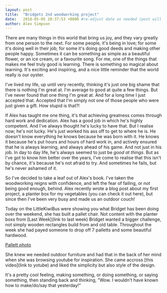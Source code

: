 ```yaml
---
layout: post
title:  "Bridgets 2nd woodworking project"
date:   2018-05-05 20:37:53 +0800 #re-adjust date as needed (post will not be shown until that date)
author: Alex Simpson
---
```


There are many things in this world that bring us joy, and they vary greatly from one person to the next. For some people, it's being in love; for some it's doing well in their job; for some it's doing good deeds and making other people happy. Sometimes it can be something as simple as a beautiful flower, or an ice cream, or a favourite song. For me, one of the things that makes me feel truly good is learning. There is something so magical about learning. It's exciting and inspiring, and a nice little reminder that the world really is our oyster. 

<!--more--> 
I've lived my life, up until very recently, thinking it's just one big shame that there is nothing I'm great at. I'm average to good at quite a few things. But I've never found that one thing I'm great at. And for a long time I just accepted that. Accepted that I'm simply not one of those people who were just given a gift. How stupid is that?!

If Alex has taught me one thing, it's that achieving greatness comes through hard work and dedication. Alex has a good job in which he's highly competent. And I've always thought he's lucky to have that. But I realise now; he's not lucky. He's just worked his ass off to get to where he is. He doesn't know everything he knows because he was born with it. He knows it because he's put hours and hours of hard work in, and actively ensured that he is always learning, and always ahead of his game. And not just in his job. In day to day life, he's always seemed to just be *good at things*. But as I've got to know him better over the years, I've come to realise that this isn't by chance, it's because he's not afraid to try. And sometimes he fails, but he's never ashamed of it.

So I've decided to take a leaf out of Alex's book. I've taken the woodworking reigns with confidence, and left the fear of failing, or not being good enough, behind. Alex recently wrote a blog post about my first project, a planter box for my vegetables (you can check it out here), but since then I've been very busy and made us an outdoor couch!










Today on the LittleKiwiBus were showing you what Bridget has been doing over the weekend, she has built a pallet chair. Not content with the planter boxs from [Last Week](link to last week) Bridget wanted a bigger challenge, not simply wooden rectangles build from and old table. Throughout the week she had payed someone to drop off 7 palletts and some beautiful hardwood. 

[Pallett photo]({{site.url}}/images/image.jpg)

She knew we needed outdoor furniture and had that in the back of her mind when she was browsing youtube for inspiration. She came accross [this video](link to yotube) and liked the simplicity but also style of the design.


It's a pretty cool feeling, making something, or doing something, or saying something, then standing back and thinking, "Wow. I wouldn't have known how to make/do/say that yesterday!"
